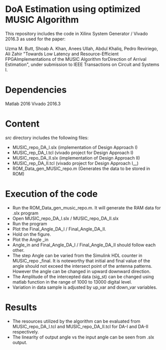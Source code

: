 # DoA Estimation using optimized MUSIC Algorithm
This repository includes the code in Xilinx System Generator / Vivado 2016.3 as used for the paper:

Uzma M. Butt, Shoab A. Khan, Anees Ullah, Abdul Khaliq, Pedro Reviriego, Ali Zahir "Towards Low Latency and Resource-Efficient FPGAImplementations of the MUSIC Algorithm forDirection of Arrival Estimation", under submission to IEEE Transactions on Circuit and Systems I.

# Dependencies
Matlab 2016
Vivado 2016.3

# Content
*src* directory includes the following files:
- MUSIC_repo_DA_I.slx (implementation of Design Approach I)
- MUSIC_rep_DA_I.tcl (vivado project for Design Approach I)
- MUSIC_repo_DA_II.slx (implementation of Design Approach II)
- MUSIC_rep_DA_II.tcl (vivado project for Design Approach I__)
- ROM_Data_gen_MUSIC_repo.m (Generates the data to be stored in ROM)


# Execution of the code
-	Run the ROM_Data_gen_music_repo.m. It will generate the RAM data for .slx program
-	Open MUSIC_repo_DA_I.slx / MUSIC_repo_DA_II.slx
-	Run the program 
-	Plot the Final_Angle_DA_I / Final_Angle_DA_II.
-	Hold on the figure.
-	Plot the Angle _in
-	Angle_in and Final_Angle_DA_I / Final_Angle_DA_II should follow each other.
-	The step Angle can be varied from the Simulink HDL counter in MUSIC_repo _final. It is noteworthy that initial and final value of the angle should not exceed the intersect point of the antenna patterns. However the angle can be changed in upward downward direction.
-	The Amplitude of the intercepted data (sig_st) can be changed using matlab function in the range of 1000 to 13000 digital level.
-	Variation in data sample is adjusted by up_var and down_var variables.

# Results
-	The resources utilized by the algorithm can be evaluated from MUSIC_repo_DA_I.tcl and MUSIC_repo_DA_II.tcl for DA-I and DA-II respectively.
-	The linearity of output angle vs the input angle can be seen from .slx output.
